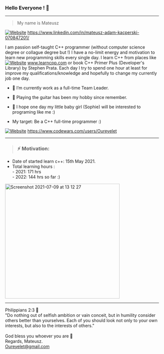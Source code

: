 ### Hello Everyone !  👋

_______________________________________________________________________________________________________________

> My name is Mateusz

[![Website](https://img.shields.io/website?down_color=blue&down_message=LinkedIn&up_color=blue&up_message=LinkedIn&url=https%3A%2F%2Fwww.linkedin.com%2Fmwlite%2Fin%2Fmateusz-adam-kacperski-070847201)](#)
https://www.linkedin.com/in/mateusz-adam-kacperski-070847201/

I am passion self-taught C++ programmer (without computer science degree or collague degree but !) I have a no-limit energy 
and motivation to learn new programming skills every single day. I learn C++ from places like [![Website](https://img.shields.io/website?down_color=red&down_message=LearnCpp&style=plastic&up_color=green&up_message=LearnCpp&url=https%3A%2F%2Fwww.learncpp.com%2F)](#) www.learncpp.com or book C++ Primer Plus (Developer's Library) by Stephen Prata. Each day I try to spend one hour at least for improve my qualifications/knowledge and hopefully to change my currently job one day.

- :bust_in_silhouette: I’m currently work as a full-time Team Leader.
- :guitar: Playing the guitar has been my hobby since remember.
- :footprints: I hope one day my little baby girl (Sophie) will be interested to programing like me :)


- My target: Be a C++ full-time programmer :)  

[![Website](https://img.shields.io/website?down_color=red&down_message=Code%20Wars&style=for-the-badge&up_color=red&up_message=Code%20Wars&url=https%3A%2F%2Fwww.codewars.com%2Fusers%2FOureyelet)](#)
https://www.codewars.com/users/Oureyelet

_______________________________________________________________________________________________________________
 
> ###  __⚡    Motivation:__ 
- Date of started learn c++: 15th May 2021.
- Total learning hours :                   
                - 2021:    171 hrs <br />
                - 2022:    144 hrs so far :) <br />                                        
<img width="375" alt="Screenshot 2021-07-09 at 13 12 27" src="https://user-images.githubusercontent.com/69697624/181431486-2a3560c2-9fa4-412d-96da-c32e86276ad2.png">

_____________________________________________________
Philippians 2:3 :open_book:<br />
"Do nothing out of selfish ambition or vain conceit, but in humility consider others better than yourselves. Each of you should look not only to your own interests, but also to the interests of others."<br /><br />
God bless you whoever you are :rainbow: <br />
Regards, Mateusz. <br />
Oureyelet@gmail.com <br />
